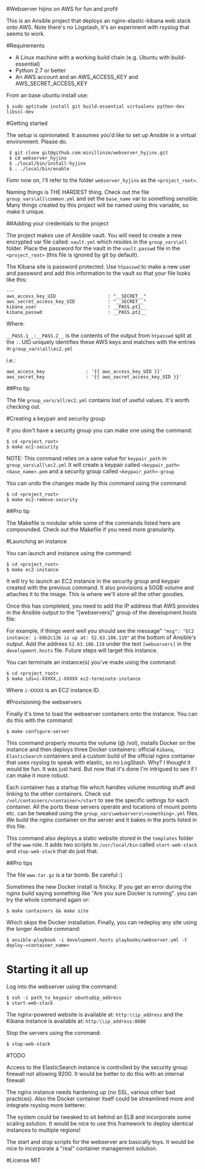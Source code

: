 #Webserver hijinx on AWS for fun and profit

This is an Ansible project that deploys an nginx-elastic-kibana web stack onto AWS. Note there's no Logstash, it's an experiment with rsyslog that seems to work.

#Requirements

  - A Linux machine with a working build chain (e.g. Ubuntu with build-essential)
  - Python 2.7 or better
  - An AWS account and an AWS_ACCESS_KEY and AWS_SECRET_ACCESS_KEY

From an base ubuntu install use:

```
$ sudo aptitude install git build-essential virtualenv python-dev libssl-dev
```

#Getting started

The setup is opinionated. It assumes you'd like to set up Ansible in a virtual environment. Please do.

```
 $ git clone git@github.com:minillinim/webserver_hyjinx.git
 $ cd webserver_hyjinx
 $ ./local/bin/install-hyjinx
 $ . ./local/bin/enable
```

Fomr now on, I'll refer to the folder `webserver_hyjinx` as the `<project_root>`.

Naming things is THE HARDEST thing. Check out the file `group_vars\all\common.yml` and set the `base_name` var to something sensible. Many things created by this project will be named using this variable, so make it unique.

##Adding your credentials to the project

The project makes use of Ansible vault. You will need to create a new encrypted var file called: `vault.yml` which resides in the `group_vars\all` folder. Place the password for the vault in the `vault.passwd` file in the `<project_root>` (this file is ignored by git by default).

The Kibana site is password protected. Use `htpasswd` to make a new user and password and add this information to the vault so that your file looks like this:

```
---
aws_access_key_UID                   : "__SECRET__"
aws_secret_access_key_UID            : "__SECRET__"
kibana_user                          : __PASS.pt1__
kibana_passwd                        : __PASS.pt2__
```

Where: 

`__PASS.1__:__PASS.2__` is the contents of the output from `htpasswd` split at the `:`.
UID uniquely identifies these AWS keys and matches with the entries in `group_vars\all\ec2.yml`

i.e.:

```
aws_access_key               : '{{ aws_access_key_UID }}'
aws_secret_key               : '{{ aws_secret_access_key_UID }}'
```

##Pro tip

The file `group_vars/all/ec2.yml` contains lost of useful values. It's worth checking out.

#Creating a keypair and security group

If you don't have a security group you can make one using the command:
```
$ cd <project_root>
$ make ec2-security
```

NOTE: This command relies on a sane value for `keypair_path` in `group_vars\all\ec2.yml`
It will create a keypair called `<keypair_path><base_name>.pem` and a security group called `<keypair_path>-group`

You can undo the changes made by this command using the command:

```
$ cd <project_root>
$ make ec2-remove-security
```

##Pro tip

The Makefile is modular while some of the commands listed here are compounded. Check out the Makefile if you need more granularity.

#Launching an instance

You can launch and instance using the command:

```
$ cd <project_root>
$ make ec2-instance
```

It will try to launch an EC2 instance in the security group and keypair created with the previous command.
It also provisions a 50GB volume and attaches it to the image. This is where we'll store all the other goodies.

Once this has completed, you need to add the IP address that AWS provides in the Ansible output to the "[webservers]" group of the development.hosts file:

For example, if things went well you should see the message" `"msg": "EC2 instance: i-b9b2c13b is up at: 52.63.186.119"` at the bottom of Ansible's output. Add the address `52.63.186.119` under the text `[webservers]` in the `development.hosts` file. Future steps will target this instance.

You can terminate an instance(s) you've made using the command:

```
$ cd <project_root>
$ make ids=i-XXXXX,i-XXXXX ec2-terminate-instance
```

Where `i-XXXXX` is an EC2 instance ID.

#Provisioning the webservers

Finally it's time to load the webserver containers onto the instance. You can do this with the command:

```
$ make configure-server
```

This command properly mounts the volume (@ /vol), installs Docker on the instance and then deploys three Docker containers: official `Kibana`, `ElasticSearch` containers and a custom build of the official nginx container that uses rsyslog to speak with elastic, so no LogStash. Why? I thought it would be fun. It was just hard. But now that it's done I'm intrigued to see if I can make it more robust.

Each container has a startup file which handles volume mounting stuff and linking to the other containers. Check out `/vol/containers/<container>/start` to see the specific settings for each container. All the ports these servers operate and locations of mount points etc. can be tweaked using the `group_vars\webservers\<something>.yml` files. We build the nginx container on the server and it bakes in the ports listed in this file.

This command also deploys a static website stored in the `templates` folder of the `www` role. It adds two scripts to `/usr/local/bin` called `start-web-stack` and `stop-web-stack` that do just that.

##Pro tips

The file `www.tar.gz` is a tar bomb. Be careful :)

Sometimes the new Docker install is finicky. If you get an error during the nginx build saying something like "Are you sure Docker is running". you can try the whole command again or:

```
$ make containers && make site
```

Which skips the Docker installation. Finally, you can redeploy any site using the longer Ansible command:

```
$ ansible-playbook -i development.hosts playbooks/webserver.yml -t deploy-<container_name>
```

# Starting it all up

Log into the webserver using the command:

```
$ ssh -i path_to_keypair ubuntu@ip_address
$ start-web-stack
```

The nginx-powered website is available at: `http:\\ip_address` and the Kibana instance is available at: `http:\\ip_address:8080`

Stop the servers using the command:

```
$ stop-web-stack
```

#TODO

Access to the ElasticSearch instance is controlled by the security group firewall not allowing 9200. It would be better to do this with an internal firewall

The nginx instance needs hardening up (no SSL, various other bad practices). Also the Docker container itself could be streamlined more and integrate rsyslog more betterer.

The system could be tweaked to sit behind an ELB and incorporate some scaling solution. It would be nice to use this framework to deploy identical instances to multiple regions!

The start and stop scripts for the webserver are basically toys. It would be nice to incorporate a "real" container management solution.

#License
MIT
